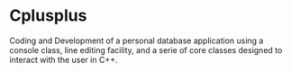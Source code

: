 Cplusplus
=========
Coding and Development of a personal database application using a console class, line editing facility,
and a serie of core classes designed to interact with the user in C++.
